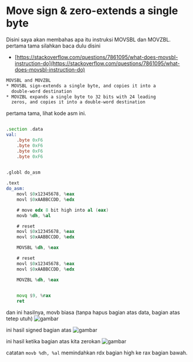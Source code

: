 # Move sign & zero-extends a single byte

Disini saya akan membahas apa itu instruksi MOVSBL dan MOVZBL. pertama tama silahkan baca dulu disini
- [https://stackoverflow.com/questions/7861095/what-does-movsbl-instruction-do](https://stackoverflow.com/questions/7861095/what-does-movsbl-instruction-do)


```txt
MOVSBL and MOVZBL
* MOVSBL sign-extends a single byte, and copies it into a
  double-word destination
* MOVZBL expands a single byte to 32 bits with 24 leading
  zeros, and copies it into a double-word destination
```

pertama tama, lihat kode asm ini.

```asm

.section .data
val:
    .byte 0xF6
    .byte 0xF6
    .byte 0xF6
    .byte 0xF6
    

.globl do_asm

.text
do_asm:
    movl $0x12345678, %eax
    movl $0xAABBCCDD, %edx 

    # move edx 8 bit high into al (eax)
    movb %dh, %al

    # reset
    movl $0x12345678, %eax
    movl $0xAABBCCDD, %edx 

    MOVSBL %dh, %eax

    # reset
    movl $0x12345678, %eax
    movl $0xAABBCCDD, %edx 

    MOVZBL %dh, %eax

    
    movq $9, %rax
    ret

```

dan ini hasilnya, movb biasa (tanpa hapus bagian atas data, bagian atas tetep utuh)
![gambar](/assets/movsbl-1.png)

ini hasil signed bagian atas
![gambar](/assets/movsbl-2.png)

ini hasil ketika bagian atas kita zerokan
![gambar](/assets/movzbl-3.png)

catatan
`movb %dh, %al` memindahkan rdx bagian high ke rax bagian bawah.